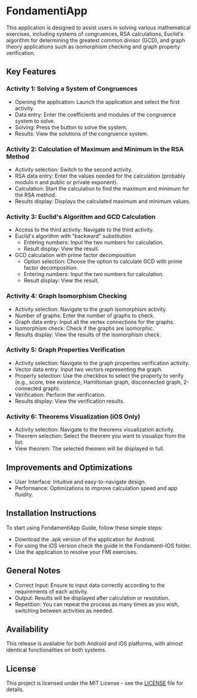 # FondamentiApp

This application is designed to assist users in solving various mathematical exercises, including systems of congruences, RSA calculations, Euclid's algorithm for determining the greatest common divisor (GCD), and graph theory applications such as isomorphism checking and graph property verification.

## Key Features

### Activity 1: Solving a System of Congruences
- Opening the application: Launch the application and select the first activity.
- Data entry: Enter the coefficients and modules of the congruence system to solve.
- Solving: Press the button to solve the system.
- Results: View the solutions of the congruence system.

### Activity 2: Calculation of Maximum and Minimum in the RSA Method
- Activity selection: Switch to the second activity.
- RSA data entry: Enter the values needed for the calculation (probably modulo n and public or private exponent).
- Calculation: Start the calculation to find the maximum and minimum for the RSA method.
- Results display: Displays the calculated maximum and minimum values.

### Activity 3: Euclid's Algorithm and GCD Calculation
- Access to the third activity: Navigate to the third activity.
- Euclid's algorithm with "backward" substitution
  - Entering numbers: Input the two numbers for calculation.
  - Result display: View the result.
- GCD calculation with prime factor decomposition
  - Option selection: Choose the option to calculate GCD with prime factor decomposition.
  - Entering numbers: Input the two numbers for calculation.
  - Result display: View the result.

### Activity 4: Graph Isomorphism Checking
- Activity selection: Navigate to the graph isomorphism activity.
- Number of graphs: Enter the number of graphs to check.
- Graph data entry: Input all the vertex connections for the graphs.
- Isomorphism check: Check if the graphs are isomorphic.
- Results display: View the results of the isomorphism check.

### Activity 5: Graph Properties Verification
- Activity selection: Navigate to the graph properties verification activity.
- Vector data entry: Input two vectors representing the graph.
- Property selection: Use the checkbox to select the property to verify (e.g., score, tree existence, Hamiltonian graph, disconnected graph, 2-connected graph).
- Verification: Perform the verification.
- Results display: View the verification results.

### Activity 6: Theorems Visualization (iOS Only)
- Activity selection: Navigate to the theorems visualization activity.
- Theorem selection: Select the theorem you want to visualize from the list.
- View theorem: The selected theorem will be displayed in full.

## Improvements and Optimizations
- User Interface: Intuitive and easy-to-navigate design.
- Performance: Optimizations to improve calculation speed and app fluidity.

## Installation Instructions
To start using FondamentiApp Guide, follow these simple steps:
- Download the .apk version of the application for Android.
- For using the iOS version check the guide in the Fondamenti-IOS folder.
- Use the application to resolve your FMI exercises.

## General Notes
- Correct Input: Ensure to input data correctly according to the requirements of each activity.
- Output: Results will be displayed after calculation or resolution.
- Repetition: You can repeat the process as many times as you wish, switching between activities as needed.

## Availability
This release is available for both Android and iOS platforms, with almost identical functionalities on both systems.

## License
This project is licensed under the MIT License - see the [LICENSE](LICENSE) file for details.

